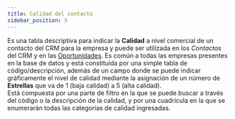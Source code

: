 ```yaml
---
title: Calidad del contacto
sidebar_position: 5
---
```


Es una tabla descriptiva para indicar la **Calidad** a nivel comercial de un contacto del CRM para la empresa y puede ser utilizada en los *Contactos* del CRM y en las [Oportunidades](/docs/crm/chance/search-chances/). Es común a todas las empresas presentes en la base de datos y está constituida por una simple tabla de código/descripción, además de un campo donde se puede indicar gráficamente el nivel de calidad mediante la asignación de un número de **Estrellas** que va de 1 (baja calidad) a 5 (alta calidad).  
Está compuesta por una parte de filtro en la que se puede buscar a través del código o la descripción de la calidad, y por una cuadrícula en la que se enumerarán todas las categorías de calidad ingresadas.